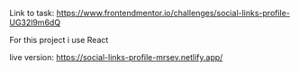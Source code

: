 Link to task: https://www.frontendmentor.io/challenges/social-links-profile-UG32l9m6dQ

For this project i use React

live version: https://social-links-profile-mrsev.netlify.app/
